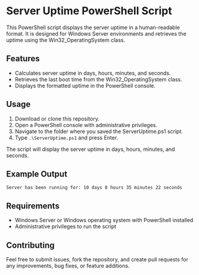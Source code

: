# Server Uptime PowerShell Script

This PowerShell script displays the server uptime in a human-readable format. It is designed for Windows Server environments and retrieves the uptime using the Win32_OperatingSystem class.

## Features

- Calculates server uptime in days, hours, minutes, and seconds.
- Retrieves the last boot time from the Win32_OperatingSystem class.
- Displays the formatted uptime in the PowerShell console.

## Usage

1. Download or clone this repository.
2. Open a PowerShell console with administrative privileges.
3. Navigate to the folder where you saved the ServerUptime.ps1 script.
4. Type `.\ServerUptime.ps1` and press Enter.

The script will display the server uptime in days, hours, minutes, and seconds.

## Example Output

```
Server has been running for: 10 days 8 hours 35 minutes 22 seconds
```

## Requirements

- Windows Server or Windows operating system with PowerShell installed
- Administrative privileges to run the script

## Contributing

Feel free to submit issues, fork the repository, and create pull requests for any improvements, bug fixes, or feature additions.
